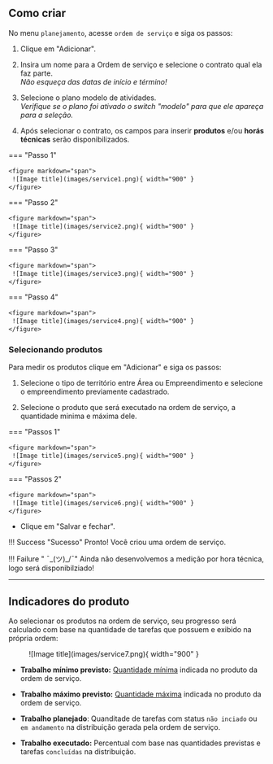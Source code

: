 ## Como criar

No menu `planejamento`, acesse `ordem de serviço` e siga os passos:

1. Clique em "Adicionar".



2. Insira um nome para a Ordem de serviço e selecione o contrato qual ela faz parte.  
   _Não esqueça das datas de início e término!_



3. Selecione o plano modelo de atividades.  
    _Verifique se o plano foi ativado o switch "modelo" para que ele apareça para a seleção._



4. Após selecionar o contrato, os campos para inserir **produtos** e/ou **horás técnicas** serão disponibilizados.

=== "Passo 1"

    <figure markdown="span">
     ![Image title](images/service1.png){ width="900" }
    </figure>

=== "Passo 2"

    <figure markdown="span">
     ![Image title](images/service2.png){ width="900" }
    </figure>

=== "Passo 3"

    <figure markdown="span">
     ![Image title](images/service3.png){ width="900" }
    </figure>

=== "Passo 4"

    <figure markdown="span">
     ![Image title](images/service4.png){ width="900" }
    </figure>


### Selecionando produtos

Para medir os produtos clique em "Adicionar" e siga os passos:

1. Selecione o tipo de território entre Área ou Empreendimento e selecione o empreendimento previamente cadastrado.

2. Selecione o produto que será executado na ordem de serviço, a quantidade minima e máxima dele.

=== "Passos 1"

    <figure markdown="span">
     ![Image title](images/service5.png){ width="900" }
    </figure>

=== "Passos 2"


    <figure markdown="span">
     ![Image title](images/service6.png){ width="900" }
    </figure>

* Clique em "Salvar e fechar".

!!! Success "Sucesso"
    Pronto! Você criou uma ordem de serviço.

!!! Failure " ¯\_(ツ)_/¯"
    Ainda não desenvolvemos a medição por hora técnica, logo será disponibilziado!


---

## Indicadores do produto

Ao selecionar os produtos na ordem de serviço, seu progresso será calculado com base na quantidade de tarefas que possuem e exibido na própria ordem:

<figure markdown="span">
![Image title](images/service7.png){ width="900" }
</figure>

* **Trabalho mínimo previsto:** [Quantidade mínima](service_orders.md/#selecionando-produtos) indicada no produto da ordem de serviço.


* **Trabalho máximo previsto:** [Quantidade máxima](service_orders.md/#selecionando-produtos) indicada no produto da ordem de serviço.

* **Trabalho planejado**: Quanditade de tarefas com status `não inciado` ou `em andamento` na distribuição gerada pela ordem de serviço.

* **Trabalho executado:** Percentual com base nas quantidades previstas e tarefas `concluídas` na distribuição.